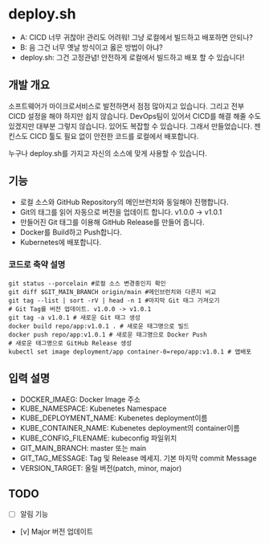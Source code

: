# deploy.sh
- A: CICD 너무 귀찮아! 관리도 어려워! 그냥 로컬에서 빌드하고 배포하면 안되나?
- B: 음 그건 너무 옛날 방식이고 옳은 방법이 아냐?
- deploy.sh: 그건 고정관념! 안전하게 로컬에서 빌드하고 배포 할 수 있습니다!

## 개발 개요
소프트웨어가 마이크로서비스로 발전하면서 점점 많아지고 있습니다. 그리고 전부 CICD 설정을 해야 하지만 쉽지 않습니다. DevOps팀이 있어서 CICD를 해결 해줄 수도 있겠지만 대부분 그렇지 않습니다. 있어도 복잡할 수 있습니다. 그래서 만들었습니다. 젠킨스도 CICD 툴도 필요 없이 안전한 코드를 로컬에서 배포합니다.

누구나 deploy.sh를 가지고 자신의 소스에 맞게 사용할 수 있습니다.

## 기능
- 로컬 소스와 GitHub Repository의 메인브런치와 동일해야  진행합니다.
- Git의 태그를 읽어 자동으로 버전을 업데이트 합니다. v1.0.0 -> v1.0.1
- 만들어진 Git 태그를 이용해 GitHub Release를 만들어 줍니다.
- Docker를 Build하고 Push합니다.
- Kubernetes에 배포합니다.

### 코드로 축약 설명
```
git status --porcelain #로컬 소스 변경중인지 확인
git diff $GIT_MAIN_BRANCH origin/main #메인브런치와 다른지 비교
git tag --list | sort -rV | head -n 1 #마지막 Git 태그 가져오기
# Git Tag를 버전 업데이트. v1.0.0 -> v1.0.1
git tag -a v1.0.1 # 새로운 Git 태그 생성
docker build repo/app:v1.0.1 . # 새로운 태그명으로 빌드
docker push repo/app:v1.0.1 # 새로운 태그명으로 Docker Push
# 새로운 태그명으로 GitHub Release 생성
kubectl set image deployment/app container-0=repo/app:v1.0.1 # 앱배포
```

## 입력 설명
- DOCKER_IMAEG: Docker Image 주소
- KUBE_NAMESPACE: Kubenetes Namespace
- KUBE_DEPLOYMENT_NAME: Kubenetes deployment이름
- KUBE_CONTAINER_NAME: Kubenetes deployment의 container이름
- KUBE_CONFIG_FILENAME: kubeconfig 파일위치
- GIT_MAIN_BRANCH: master 또는 main
- GIT_TAG_MESSAGE: Tag 및 Release 메세지. 기본 마지막 commit Message
- VERSION_TARGET: 올릴 버전(patch, minor, major)

## TODO
- [ ] 알림 기능
- [v] Major 버전 업데이트 